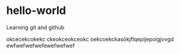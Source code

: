 # hello-world
Learning git and github

okcecekcokekc
ckeokceokceokc
oekcoekckasòkjflqepijepoigjvvgd
ewfwefwefwefewefwefwef
